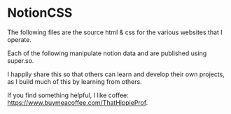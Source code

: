 # NotionCSS
The following files are the source html & css for the various websites that I operate. 

Each of the following manipulate notion data and are published using super.so.

I happily share this so that others can learn and develop their own projects, as I build much of this by learning from others.

If you find something helpful, I like coffee: https://www.buymeacoffee.com/ThatHippieProf.

